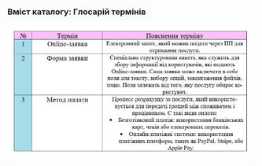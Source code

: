 ### Вміст каталогу: Глосарій термінів
![](https://github.com/oleksandrblazhko/ai-212-leventij/blob/Laboratory_Work_3/1-SoftwareRequirements/1.4-FuncNonFuncRequirements/1.4.2-Glossary/1.4.2-Table.jpg?raw=true)
